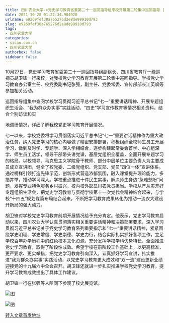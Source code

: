 ```yaml
---
title: 四川农业大学->党史学习教育省委第二十一巡回指导组来校开展第二轮集中巡回指导 | sicau.com.cn
date: 2021-10-28 01:22:34.904920
urlname: e9269fef30a765276d2e8de99910d793
slug: e9269fef30a765276d2e8de99910d793
tags: 
- 四川农业大学
categories:
- sicau.com.cn
- 四川农业大学
authorbox: false
sidebar: false
---
```

10月27日，党史学习教育省委第二十一巡回指导组副组长、四川省教育厅一级巡视员胡卫锋一行来校，对我校党史学习教育开展第二轮集中巡回指导。学校党史学习教育办公室主任、校党委副书记张强，副主任、党委常委、宣传部部长江英飒等参加相关活动。

巡回指导组集中查阅学校学习贯彻习近平总书记“七一”重要讲话精神、开展专题组织生活会、“我为群众办实事”实践活动、“四史”学习宣传教育等情况相关资料。结合个别访谈和实
<!--more-->
地调研情况，详细了解我校党史学习教育开展情况。

七一以来，学校党委将学习贯彻落实习近平总书记“七一”重要讲话精神作为重大政治任务，纳入党史学习的核心内容做了精密安排部署，积极组织全校师生员工开展学习，做到及时学、专题学、深入学相结合，逐步构建起常委会首学、中心组深学、师生员工活学，领导干部带头讲党课，基层党组织全覆盖，全面开展专题学习的格局。以校领导、马克思主义学院骨干教师、部分中层单位主要负责人为主要成员成立宣讲团，健全了校党委、二级党组织、党支部、党员“四位一体”宣讲体系。通过榜样引领打造先锋示范，创新形式营造浓郁氛围，融入课堂提升理论能力，多措并举，推动学习深入。学校重点推进十件民生实事，解决师生身边“急难愁盼”问题，发挥专业特色服务乡村振兴，校内校外彰显川农党员担当。学校从严从实开好专题组织生活会，把党史学习教育与贯彻学校第十一次党代会精神结合起来，与学校“十四五”规划谋篇布局结合起来，不断把学习教育成果转化为推动一流农大建设开新局的强大动力。

胡卫锋对学校党史学习教育前期开展情况给予充分肯定。他表示，党史学习教育启动以来，四川农业大学认真贯彻落实相关重要讲话精神和决策部署要求，深入学习贯彻习近平总书记关于党史学习教育系列重要指示和“七一”重要讲话精神，紧紧围绕学史明理、学史增信、学史崇德、学史力行，结合实际扎实抓好各项工作，立足学校百年办学历程中的红色校本文化资源，充分发挥学校学科优势特长，全面推进党史学习教育，取得了阶段性成效。希望学校在前阶段工作基础上，以更高标准、更严要求、更实举措，把党史学习教育引向深入，认真抓好学习宣讲，扎实推进“我为群众办实事”实践活动，以党史学习教育更大成效和“双一流”建设更新业绩迎接党的十九届六中全会召开。胡卫锋还就进一步扎实推进学校党史学习教育，提升学习教育成效提出了具体工作建议。

胡卫锋一行在张强等人陪同下参观了校史展览馆。

![图](https://news.sicau.edu.cn/__local/C/9C/1D/161B7082611998BC8AE35A30B0C_41290EA9_1519E.jpg)

![图](https://news.sicau.edu.cn/__local/E/82/FC/E404F3EB9FD3C82C152FA2EBB16_F936EAF1_140CB.jpg)

[转入文章首发地址](https://news.sicau.edu.cn/info/1135/65132.htm)